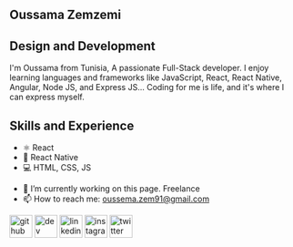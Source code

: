## Oussama Zemzemi


## Design and Development

I'm Oussama from Tunisia, A passionate Full-Stack developer. I enjoy learning languages and frameworks like JavaScript, React, React Native, Angular, Node JS, and Express JS... Coding for me is life, and it's where I can express myself.

## Skills and Experience

* ⚛ React
* 📱 React Native
* 💻 HTML, CSS, JS

- 🔭 I’m currently working on this page. Freelance 
- 📫 How to reach me: oussema.zem91@gmail.com 

[<img src='https://cdn.jsdelivr.net/npm/simple-icons@3.0.1/icons/github.svg' alt='github' height='40'>](https://github.com/oussama-zemzemi)  [<img src='https://cdn.jsdelivr.net/npm/simple-icons@3.0.1/icons/dev-dot-to.svg' alt='dev' height='40'>](https://dev.to/oussamazemzemi)  [<img src='https://cdn.jsdelivr.net/npm/simple-icons@3.0.1/icons/linkedin.svg' alt='linkedin' height='40'>](https://www.linkedin.com/in/oussama-zemzemi-17085b197/)  [<img src='https://cdn.jsdelivr.net/npm/simple-icons@3.0.1/icons/instagram.svg' alt='instagram' height='40'>](https://www.instagram.com/iamoussema/)  [<img src='https://cdn.jsdelivr.net/npm/simple-icons@3.0.1/icons/twitter.svg' alt='twitter' height='40'>](https://twitter.com/sketchboyie2)  








